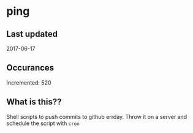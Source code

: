 # ping

## Last updated
2017-06-17

## Occurances
Incremented: 520

## What is this??
Shell scripts to push commits to github errday. Throw it on a server and schedule the script with `cron`


